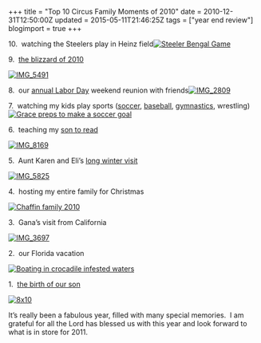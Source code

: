 +++
title = "Top 10 Circus Family Moments of 2010"
date = 2010-12-31T12:50:00Z
updated = 2015-05-11T21:46:25Z
tags = ["year end review"]
blogimport = true 
+++

10.&#160; watching the Steelers play in Heinz field[![Steeler Bengal Game](https://latc.s3.amazonaws.com/wp-content/uploads/2010/12/DSC08030.jpg "Steeler Bengal Game")](https://latc.s3.amazonaws.com/wp-content/uploads/2010/12/DSC08030.jpg)

9.&#160; [the blizzard of 2010](http://lifeatthecircus.com/2010/02/12/snow-week-math/)

[![IMG_5491](https://latc.s3.amazonaws.com/wp-content/uploads/2010/12/IMG_5491.jpg "IMG_5491")](https://latc.s3.amazonaws.com/wp-content/uploads/2010/12/IMG_5491.jpg)

8.&#160; our [annual Labor Day](http://lifeatthecircus.com/2009/09/07/its-so-much-more-friendly-with-two-or-26/) weekend reunion with friends[![IMG_2809](https://latc.s3.amazonaws.com/wp-content/uploads/2010/12/IMG_2809.jpg "IMG_2809")](https://latc.s3.amazonaws.com/wp-content/uploads/2010/12/IMG_2809.jpg)

7.&#160; watching my kids play sports ([soccer](http://lifeatthecircus.com/2010/05/04/she-got-it/), [baseball](http://lifeatthecircus.com/2010/04/27/our-all-american-boy/), [gymnastics](http://lifeatthecircus.com/2010/06/15/summer-olympics-2024/), wrestling)[![Grace preps to make a soccer goal](https://latc.s3.amazonaws.com/wp-content/uploads/2010/12/IMG_3277.jpg "Grace preps to make a soccer goal")](https://latc.s3.amazonaws.com/wp-content/uploads/2010/12/IMG_3277.jpg)

6.&#160; teaching my [son to read](http://lifeatthecircus.com/2010/05/17/gimme-a-break/)

[![IMG_8169](https://latc.s3.amazonaws.com/wp-content/uploads/2010/12/IMG_8169.jpg "IMG_8169")](https://latc.s3.amazonaws.com/wp-content/uploads/2010/12/IMG_8169.jpg)

5.&#160; Aunt Karen and Eli’s [long winter visit](http://lifeatthecircus.com/2010/02/15/saying-goodbye/)

[![IMG_5825](https://latc.s3.amazonaws.com/wp-content/uploads/2010/12/IMG_5825.jpg "IMG_5825")](https://latc.s3.amazonaws.com/wp-content/uploads/2010/12/IMG_5825.jpg)

4.&#160; hosting my entire family for Christmas

[![Chaffin family 2010](https://latc.s3.amazonaws.com/wp-content/uploads/2010/12/Chaffin-family-2010.jpg "Chaffin family 2010")](https://latc.s3.amazonaws.com/wp-content/uploads/2010/12/Chaffin-family-2010.jpg)

3.&#160; Gana’s visit from California

[![IMG_3697](https://latc.s3.amazonaws.com/wp-content/uploads/2010/12/IMG_3697.jpg "IMG_3697")](https://latc.s3.amazonaws.com/wp-content/uploads/2010/12/IMG_3697.jpg)

2.&#160; our Florida vacation

[![Boating in crocadile infested waters](https://latc.s3.amazonaws.com/wp-content/uploads/2010/12/IMG_5268.jpg "Boating in crocadile infested waters")](https://latc.s3.amazonaws.com/wp-content/uploads/2010/12/IMG_5268.jpg)

1.&#160; [the birth of our son](http://lifeatthecircus.com/2010/06/05/its-a-boy/)

[![8x10](https://latc.s3.amazonaws.com/wp-content/uploads/2010/12/8x10.jpg "8x10")](https://latc.s3.amazonaws.com/wp-content/uploads/2010/12/8x10.jpg)

It’s really been a fabulous year, filled with many special memories.&#160; I am grateful for all the Lord has blessed us with this year and look forward to what is in store for 2011.&#160; 

